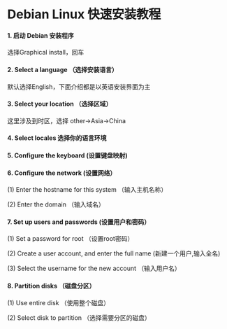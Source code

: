 # __Debian Linux 快速安装教程__

#### 1. 启动 Debian 安装程序
选择Graphical install，回车



#### 2. Select a language （选择安装语言）
默认选择English，下面介绍都是以英语安装界面为主



#### 3. Select your location （选择区域）
这里涉及到时区，选择 other->Asia->China



#### 4. Select locales 选择你的语言环境

#### 5. Configure the keyboard (设置键盘映射)

#### 6. Configure the network (设置网络）
(1) Enter the hostname for this system （输入主机名称）

(2) Enter the domain （输入域名）

#### 7. Set up users and passwords (设置用户和密码）
(1) Set a password for root （设置root密码）

(2) Create a user account, and enter the full name (新建一个用户,输入全名)

(3) Select the username for the new account （输入用户名）

#### 8. Partition disks （磁盘分区）
(1) Use entire disk （使用整个磁盘）

(2) Select disk to partition （选择需要分区的磁盘）






